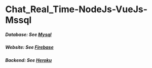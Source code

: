 # Chat_Real_Time-NodeJs-VueJs-Mssql

##### Database: See [Mysql](https://console.clever-cloud.com/users/me/addons/addon_6cc9937f-6ce8-430f-82c2-618dd3caa3f3)

##### Website:  See [Firebase](https://chat-app-realtime-nodejs-mysql.web.app/)

##### Backend:  See [Heroku](https://chat-app-danhpv.herokuapp.com/v1/api)
